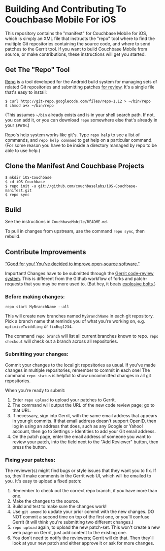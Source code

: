 # Building And Contributing To Couchbase Mobile For iOS

This repository contains the "manifest" for Couchbase Mobile for iOS, which is simply an XML file that instructs the "repo" tool where to find the multiple Git repositories containing the source code, and where to send patches to the Gerrit tool. If you want to build Couchbase Mobile from source, or make contributions, these instructions will get you started.

## Get The "Repo" Tool

[Repo][1] is a tool developed for the Android build system for managing sets of related Git repositories and submitting patches [for review][2]. It's a single file that's easy to install:

    $ curl http://git-repo.googlecode.com/files/repo-1.12 > ~/bin/repo
    $ chmod a+x ~/bin/repo

(This assumes `~/bin` already exists and is in your shell search path. If not, you can add it, or you can download `repo` somewhere else that's already in your `$PATH`.)

Repo's help system works like git's. Type `repo help` to see a list of commands, and `repo help command` to get help on a particular command. (For some reason you have to be inside a directory managed by repo to be able to use help.)

## Clone the Manifest And Couchbase Projects

    $ mkdir iOS-Couchbase
    $ cd iOS-Couchbase
    $ repo init -u git://github.com/couchbaselabs/iOS-Couchbase-manifest.git
    $ repo sync

## Build

See the instructions in `CouchbaseMobile/README.md`.

To pull in changes from upstream, use the command `repo sync`, then rebuild.

## Contribute Improvements

[“Good for you! You've decided to improve open-source software.”][3]

Important! Changes have to be submitted through the [Gerrit code-review system][2]. This is different from the Github workflow of forks and patch-requests that you may be more used to. (But hey, it beats [explosive bolts][3].)

### Before making changes:

    repo start MyBranchName --all

This will create new branches named `MyBranchName` in each git repository. Pick a branch name that reminds you of what you're working on, e.g. `optimizeTwiddling` or `fixBug1234`.

The command `repo branch` will list all current branches known to repo. `repo checkout` will check out a branch across all repositories.

### Submitting your changes:

Commit your changes to the local git repositories as usual. If you've made changes in multiple repositories, remember to commit in each one! The command `repo status` is helpful to show uncommitted changes in all git repositories.

When you're ready to submit:

1. Enter `repo upload` to upload your patches to Gerrit.
2. The command will output the URL of the new code review page; go to that URL.
3. If necessary, sign into Gerrit, with the same email address that appears in your git commits. If that email address doesn't support OpenID, then log in using an address that does, such as any Google or Yahoo! account, then go to Settings > Identities to add your Git email address.
4. On the patch page, enter the email address of someone you want to review your patch, into the field next to the "Add Reviewer" button, then press the button.

### Fixing your patches:

The reviewer(s) might find bugs or style issues that they want you to fix. If so, they'll make comments in the Gerrit web UI, which will be emailed to you. It's easy to upload a fixed patch:

1. Remember to check out the correct repo branch, if you have more than one.
2. Make the changes to the source.
3. Build and test to make sure the changes work!
4. Use `git amend` to update your prior commit with the new changes. DO NOT commit a second time on top of the first one, or you'll confuse Gerrit (it will think you're submitting two different changes.)
5. `repo upload` again, to upload the new patch-set. This won't create a new web page on Gerrit, just add content to the existing one.
6. You don't need to notify the reviewers; Gerrit will do that. Then they'll look at your new patch and either approve it or ask for more changes.

[1]: http://source.android.com/source/version-control.html
[2]: http://review.couchbase.org/
[3]: http://youtu.be/PePSQtc5YPU?t=6m15s
